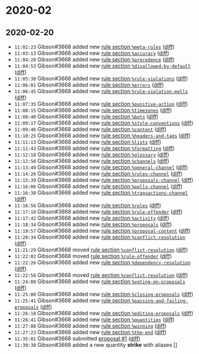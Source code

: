 # 2020-02

## 2020-02-20

* `11:02:23` Gibson#3668 added new [rule section `%meta-rules`](../rules.md#meta-rules) ([diff](https://github.com/Quonauts/Quonauts-7/commit/278b70d50aa7871a94e3800c4c247881ed15505a))
* `11:03:13` Gibson#3668 added new [rule section `%accuracy`](../rules.md#accuracy) ([diff](https://github.com/Quonauts/Quonauts-7/commit/0e87030373c608d78845a23facfa81e762fad482))
* `11:04:20` Gibson#3668 added new [rule section `%precedence`](../rules.md#precedence) ([diff](https://github.com/Quonauts/Quonauts-7/commit/df27f77b02991db29abe06c8bbcde185e0a1ffd6))
* `11:04:53` Gibson#3668 added new [rule section `%disallowed-by-default`](../rules.md#disallowed-by-default) ([diff](https://github.com/Quonauts/Quonauts-7/commit/c6f88c5269670738bed6aee33bc4c5d5b97bf3d5))
* `11:05:30` Gibson#3668 added new [rule section `%rule-violations`](../rules.md#rule-violations) ([diff](https://github.com/Quonauts/Quonauts-7/commit/80c22169479f7d524d8ee1574486da4aba0a1fe1))
* `11:06:01` Gibson#3668 added new [rule section `%errors`](../rules.md#errors) ([diff](https://github.com/Quonauts/Quonauts-7/commit/ab10117f91808fb4183f55d278711ebfcc7f447d))
* `11:06:45` Gibson#3668 added new [rule section `%rule-violation-polls`](../rules.md#rule-violation-polls) ([diff](https://github.com/Quonauts/Quonauts-7/commit/b912813c344707bc4eefe73d63f1469718020d12))
* `11:07:35` Gibson#3668 added new [rule section `%punitive-action`](../rules.md#punitive-action) ([diff](https://github.com/Quonauts/Quonauts-7/commit/1cab5d6cd83ced7cd088ceedf1b146eefc4ef2ab))
* `11:08:15` Gibson#3668 added new [rule section `%timezones`](../rules.md#timezones) ([diff](https://github.com/Quonauts/Quonauts-7/commit/4dec91e3208fcbe79702170e3079c8af23ec01a3))
* `11:08:40` Gibson#3668 added new [rule section `%bots`](../rules.md#bots) ([diff](https://github.com/Quonauts/Quonauts-7/commit/ad33cbe45dd4d638ca3f2506b73d376cba4ef404))
* `11:09:17` Gibson#3668 added new [rule section `%style-conventions`](../rules.md#style-conventions) ([diff](https://github.com/Quonauts/Quonauts-7/commit/35b17ce148c421e719e8cf849d7159abc11aba18))
* `11:09:46` Gibson#3668 added new [rule section `%content`](../rules.md#content) ([diff](https://github.com/Quonauts/Quonauts-7/commit/f6aa60e0a20480e5c0741044c333281b33185b80))
* `11:10:25` Gibson#3668 added new [rule section `%headers-and-tags`](../rules.md#headers-and-tags) ([diff](https://github.com/Quonauts/Quonauts-7/commit/f47d7d01e78d62aaa1e609ff89817ed274ed6878))
* `11:11:13` Gibson#3668 added new [rule section `%lists`](../rules.md#lists) ([diff](https://github.com/Quonauts/Quonauts-7/commit/277313207de6389c2c8d47f08a930ab534669f7a))
* `11:11:43` Gibson#3668 added new [rule section `%formatting`](../rules.md#formatting) ([diff](https://github.com/Quonauts/Quonauts-7/commit/8cf5d8f3a97c1f310211462107068bf1f750810b))
* `11:12:18` Gibson#3668 added new [rule section `%glossary`](../rules.md#glossary) ([diff](https://github.com/Quonauts/Quonauts-7/commit/568cb58ea4748e9344c4051e838e01f1641673e6))
* `11:12:56` Gibson#3668 added new [rule section `%channels`](../rules.md#channels) ([diff](https://github.com/Quonauts/Quonauts-7/commit/01e17af400808c63b55e0a202aca2f3183cedf72))
* `11:13:49` Gibson#3668 added new [rule section `%general-channel`](../rules.md#general-channel) ([diff](https://github.com/Quonauts/Quonauts-7/commit/65d32563308efe71158c3867a4bbb0d41322d88c))
* `11:14:26` Gibson#3668 added new [rule section `%rules-channel`](../rules.md#rules-channel) ([diff](https://github.com/Quonauts/Quonauts-7/commit/eb179997456a19f621022d9882ce258b5bca5dea))
* `11:15:39` Gibson#3668 added new [rule section `%proposals-channel`](../rules.md#proposals-channel) ([diff](https://github.com/Quonauts/Quonauts-7/commit/f0d32c7abe57c300f7dcc136b9cbe99b046f999a))
* `11:16:06` Gibson#3668 added new [rule section `%polls-channel`](../rules.md#polls-channel) ([diff](https://github.com/Quonauts/Quonauts-7/commit/d690e8a6bddf4382b72ccf75a1a40de9e33bea16))
* `11:16:38` Gibson#3668 added new [rule section `%transactions-channel`](../rules.md#transactions-channel) ([diff](https://github.com/Quonauts/Quonauts-7/commit/07e403c68f3b94fe7c7a11dba338eeeaaf978f3c))
* `11:16:56` Gibson#3668 added new [rule section `%roles`](../rules.md#roles) ([diff](https://github.com/Quonauts/Quonauts-7/commit/813fdb524c37e20254051c50e5326e9b9ce87f83))
* `11:17:18` Gibson#3668 added new [rule section `%rule-offender`](../rules.md#rule-offender) ([diff](https://github.com/Quonauts/Quonauts-7/commit/6e876b6ecea50e8f31d8a6a803b2a65d244f33c4))
* `11:17:42` Gibson#3668 added new [rule section `%activity`](../rules.md#activity) ([diff](https://github.com/Quonauts/Quonauts-7/commit/f33530c7e84902896bcb17f7495245e594a283cc))
* `11:18:34` Gibson#3668 added new [rule section `%proposals`](../rules.md#proposals) ([diff](https://github.com/Quonauts/Quonauts-7/commit/136e19636c05b206862efbfea1a2c1853427dcbe))
* `11:19:57` Gibson#3668 added new [rule section `%proposal-content`](../rules.md#proposal-content) ([diff](https://github.com/Quonauts/Quonauts-7/commit/b122a56ace8257ff65375962267e27c9977f8481))
* `11:20:34` Gibson#3668 added new [rule section `%conflict-resolution`](../rules.md#conflict-resolution) ([diff](https://github.com/Quonauts/Quonauts-7/commit/bc2071673b0c62485acd28775c64772db5879731))
* `11:21:29` Gibson#3668 moved [rule section `%conflict-resolution`](../rules.md#conflict-resolution) ([diff](https://github.com/Quonauts/Quonauts-7/commit/b801e999336ab588234c803b02e2867ee1db4c6c))
* `11:22:02` Gibson#3668 moved [rule section `%rule-offender`](../rules.md#rule-offender) ([diff](https://github.com/Quonauts/Quonauts-7/commit/3ce3409f9164ceae97c1b10f2b1924a973f1585d))
* `11:22:26` Gibson#3668 added new [rule section `%dependency-resolution`](../rules.md#dependency-resolution) ([diff](https://github.com/Quonauts/Quonauts-7/commit/e03697defbafbf882b1494c4d49a2473eef07960))
* `11:22:58` Gibson#3668 moved [rule section `%conflict-resolution`](../rules.md#conflict-resolution) ([diff](https://github.com/Quonauts/Quonauts-7/commit/9c5c65d2e7aa1359e39f89773e9e8580a08f0034))
* `11:24:08` Gibson#3668 added new [rule section `%voting-on-proposals`](../rules.md#voting-on-proposals) ([diff](https://github.com/Quonauts/Quonauts-7/commit/98b31e334824654f7dd3bf3f0c121f5483a5c111))
* `11:25:00` Gibson#3668 added new [rule section `%closing-proposals`](../rules.md#closing-proposals) ([diff](https://github.com/Quonauts/Quonauts-7/commit/0ed4082cb73982ef85704d608ad44ac276244ff2))
* `11:25:41` Gibson#3668 added new [rule section `%passing-and-failing-proposals`](../rules.md#passing-and-failing-proposals) ([diff](https://github.com/Quonauts/Quonauts-7/commit/60097ad8e5bc638f9cb3d3541cc78fe7ab3cca89))
* `11:26:18` Gibson#3668 added new [rule section `%editing-proposals`](../rules.md#editing-proposals) ([diff](https://github.com/Quonauts/Quonauts-7/commit/fe10cb0c5d4e6ef9afa6423788921634af7647e9))
* `11:26:41` Gibson#3668 added new [rule section `%quantities`](../rules.md#quantities) ([diff](https://github.com/Quonauts/Quonauts-7/commit/6451fe33d417aacd9495021eef0cb4d534a09e29))
* `11:27:08` Gibson#3668 added new [rule section `%winning`](../rules.md#winning) ([diff](https://github.com/Quonauts/Quonauts-7/commit/40d8347a24b594f4d000b439e6a6124d7a8521e5))
* `11:27:23` Gibson#3668 added new [rule section `%the-end`](../rules.md#the-end) ([diff](https://github.com/Quonauts/Quonauts-7/commit/25c077674d9fc90b6bb69b0ad74a5827029b7b36))
* `11:35:01` Gibson#3668 submitted [proposal #1](../proposals.md#1) ([diff](https://github.com/Quonauts/Quonauts-7/commit/b130728586137da4959abad6730948b773df561f))
* `11:39:38` Gibson#3668 added a new quantity **strike** with aliases []
